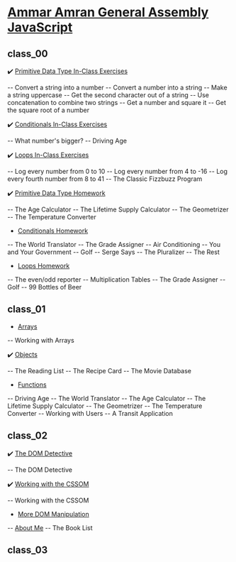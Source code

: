 # [Ammar Amran General Assembly JavaScript](https://github.com/ammr0110/Ammar-Amran-GA-JS)

## class_00

:heavy_check_mark: [Primitive Data Type In-Class Exercises](https://github.com/ammr0110/Ammar-Amran-GA-JS/blob/b3d10b384648f4930d70dd6025c32a2d6d06f323/class_00/Primitive%20Data%20Type%20In-Class%20Exercises.js)

-- Convert a string into a number
-- Convert a number into a string
-- Make a string uppercase
-- Get the second character out of a string
-- Use concatenation to combine two strings
-- Get a number and square it
-- Get the square root of a number

:heavy_check_mark: [Conditionals In-Class Exercises](https://github.com/ammr0110/Ammar-Amran-GA-JS/blob/b3d10b384648f4930d70dd6025c32a2d6d06f323/class_00/Conditionals%20In-Class%20Exercises.js)

-- What number's bigger?
-- Driving Age

:heavy_check_mark: [Loops In-Class Exercises](https://github.com/ammr0110/Ammar-Amran-GA-JS/blob/b3d10b384648f4930d70dd6025c32a2d6d06f323/class_00/Loops%20In-Class%20Exercises.js)

-- Log every number from 0 to 10
-- Log every number from 4 to -16
-- Log every fourth number from 8 to 41
-- The Classic Fizzbuzz Program

:heavy_check_mark: [Primitive Data Type Homework](https://github.com/ammr0110/Ammar-Amran-GA-JS/blob/b3d10b384648f4930d70dd6025c32a2d6d06f323/class_00/Primitive%20Data%20Type%20Homework.js)

-- The Age Calculator
-- The Lifetime Supply Calculator
-- The Geometrizer
-- The Temperature Converter

- [Conditionals Homework](https://github.com/ammr0110/Ammar-Amran-GA-JS/blob/b3d10b384648f4930d70dd6025c32a2d6d06f323/class_00/Conditionals%20Homework.js)

-- The World Translator
-- The Grade Assigner
-- Air Conditioning
-- You and Your Government
-- Golf
-- Serge Says
-- The Pluralizer
-- The Rest

- [Loops Homework](https://github.com/ammr0110/Ammar-Amran-GA-JS/blob/b3d10b384648f4930d70dd6025c32a2d6d06f323/class_00/Loops%20Homework.js)

-- The even/odd reporter
-- Multiplication Tables
-- The Grade Assigner
-- Golf
-- 99 Bottles of Beer

## class_01

- [Arrays](https://github.com/ammr0110/Ammar-Amran-GA-JS/blob/b3d10b384648f4930d70dd6025c32a2d6d06f323/class_01/Arrays.js)

-- Working with Arrays

:heavy_check_mark: [Objects](https://github.com/ammr0110/Ammar-Amran-GA-JS/blob/b3d10b384648f4930d70dd6025c32a2d6d06f323/class_01/Objects.js)

-- The Reading List
-- The Recipe Card
-- The Movie Database

- [Functions](https://github.com/ammr0110/Ammar-Amran-GA-JS/blob/b3d10b384648f4930d70dd6025c32a2d6d06f323/class_01/Functions.js)

-- Driving Age
-- The World Translator
-- The Age Calculator
-- The Lifetime Supply Calculator
-- The Geometrizer
-- The Temperature Converter
-- Working with Users
-- A Transit Application

## class_02

:heavy_check_mark: [The DOM Detective](https://github.com/ammr0110/Ammar-Amran-GA-JS/blob/b3d10b384648f4930d70dd6025c32a2d6d06f323/class_02/The%20DOM%20Detective.js)

-- The DOM Detective

:heavy_check_mark: [Working with the CSSOM](https://github.com/ammr0110/Ammar-Amran-GA-JS/blob/b3d10b384648f4930d70dd6025c32a2d6d06f323/class_02/Working%20with%20the%20CSSOM.js)

-- Working with the CSSOM

- [More DOM Manipulation](https://github.com/ammr0110/Ammar-Amran-GA-JS/blob/b3d10b384648f4930d70dd6025c32a2d6d06f323/class_02/More%20DOM%20Manipulation.md)

-- [About Me](https://github.com/ammr0110/Ammar-Amran-GA-JS/blob/b3d10b384648f4930d70dd6025c32a2d6d06f323/class_02/aboutme.html)
-- The Book List

## class_03
